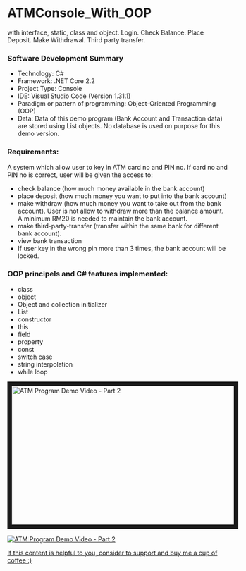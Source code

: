 # ATMConsole_With_OOP
with interface, static, class and object. Login. Check Balance. Place Deposit. Make Withdrawal. Third party transfer.

### Software Development Summary
- Technology: C#
- Framework: .NET Core 2.2
- Project Type: Console
- IDE: Visual Studio Code (Version 1.31.1)
- Paradigm or pattern of programming: Object-Oriented Programming (OOP)
- Data: Data of this demo program (Bank Account and Transaction data) are stored using List objects. No database is used on purpose for this demo version.

### Requirements:
A system which allow user to key in ATM card no and PIN no. If card no and PIN no is correct, user will be given the access to:
- check balance (how much money available in the bank account)
- place deposit (how much money you want to put into the bank account)
- make withdraw (how much money you want to take out from the bank account). User is not allow to withdraw more than the balance amount. A minimum RM20 is needed to maintain the bank account.
- make third-party-transfer (transfer within the same bank for different bank account).
- view bank transaction
- If user key in the wrong pin more than 3 times, the bank account will be locked.

### OOP principels and C# features implemented:
- class
- object
- Object and collection initializer
- List
- constructor
- this
- field
- property
- const
- switch case
- string interpolation
- while loop

<a href="http://www.youtube.com/watch?feature=player_embedded&v=sn3S3-FYbA0
" target="_blank"><img src="https://i.imgur.com/1JJbxI6.png" 
alt="ATM Program Demo Video - Part 2" width="560" height="315" border="10" /></a>

[![ATM Program Demo Video - Part 2](https://i.imgur.com/1JJbxI6.png)](http://www.youtube.com/watch?v=sn3S3-FYbA0)

[If this content is helpful to you, consider to support and buy me a cup of coffee :) ](https://ko-fi.com/V7V2PN67)
